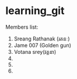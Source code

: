 # learning_git

Members list:
 1. Sreang Rathanak (រតនៈ)
 2. Jame 007 (Golden gun)
 3. Votana srey(វត្តនា)
 4.
 5.
 6.
